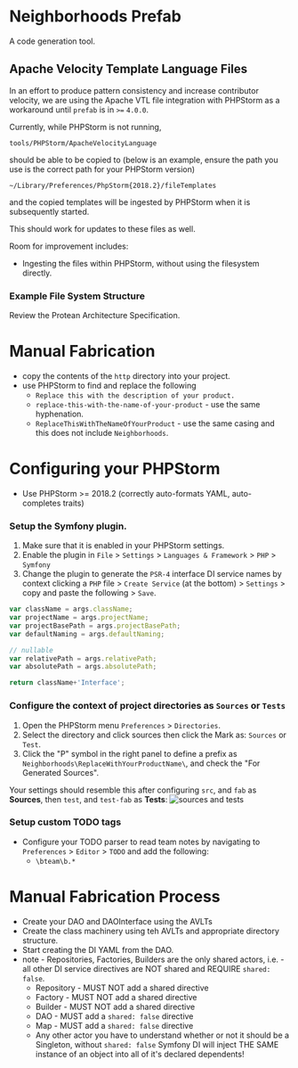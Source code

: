 # Neighborhoods Prefab
A code generation tool.


## Apache Velocity Template Language Files

In an effort to produce pattern consistency and increase contributor velocity, we are using the Apache VTL file integration with PHPStorm as a workaround until `prefab` is in `>=` `4.0.0`.

Currently, while PHPStorm is not running,

`tools/PHPStorm/ApacheVelocityLanguage`

should be able to be copied to (below is an example, ensure the path you use is the correct path for your PHPStorm version)

`~/Library/Preferences/PhpStorm{2018.2}/fileTemplates`

and the copied templates will be ingested by PHPStorm when it is subsequently started.

This should work for updates to these files as well.

Room for improvement includes:
* Ingesting the files within PHPStorm, without using the filesystem directly.

### Example File System Structure
Review the Protean Architecture Specification.

# Manual Fabrication
* copy the contents of the `http` directory into your project.
* use PHPStorm to find and replace the following
    * `Replace this with the description of your product.`
    * `replace-this-with-the-name-of-your-product` - use the same hyphenation.
    * `ReplaceThisWithTheNameOfYourProduct` - use the same casing and this does not include `Neighborhoods`.

# Configuring your PHPStorm
* Use PHPStorm >= 2018.2 (correctly auto-formats YAML, auto-completes traits)

### Setup the Symfony plugin.
1. Make sure that it is enabled in your PHPStorm settings.
1. Enable the plugin in `File` > `Settings` > `Languages & Framework` > `PHP` > `Symfony`
1. Change the plugin to generate the `PSR-4` interface DI service names by context clicking a `PHP` file > `Create Service` (at the bottom) > `Settings` > copy and paste the following > `Save`.
```javascript
var className = args.className;
var projectName = args.projectName;
var projectBasePath = args.projectBasePath;
var defaultNaming = args.defaultNaming;

// nullable
var relativePath = args.relativePath;
var absolutePath = args.absolutePath;

return className+'Interface';
```

### Configure the context of project directories as `Sources` or `Tests`
1. Open the PHPStorm menu `Preferences` > `Directories`. 
1. Select the directory and click sources then click the Mark as: `Sources` or `Test`. 
1. Click the "P" symbol in the right panel to define a prefix as `Neighborhoods\ReplaceWithYourProductName\`, and check the "For Generated Sources". 

Your settings should resemble this after configuring `src`, and `fab` as **Sources**, then `test`, and `test-fab` as **Tests**:
![sources and tests](https://user-images.githubusercontent.com/1881846/43653556-05c566d0-970e-11e8-8353-93b4055efc58.png) 
    
### Setup custom TODO tags    
* Configure your TODO parser to read team notes by navigating to `Preferences` > `Editor` > `TODO` and add the following:
    * `\bteam\b.*`

# Manual Fabrication Process
* Create your DAO and DAOInterface using the AVLTs
* Create the class machinery using teh AVLTs and appropriate directory structure.
* Start creating the DI YAML from the DAO.
* note - Repositories, Factories, Builders are the only shared actors, i.e. - all other DI service directives are NOT shared and REQUIRE `shared: false`.
    * Repository - MUST NOT add a shared directive
    * Factory - MUST NOT add a shared directive
    * Builder - MUST NOT add a shared directive
    * DAO - MUST add a `shared: false` directive
    * Map - MUST add a `shared: false` directive
    * Any other actor you have to understand whether or not it should be a Singleton, without `shared: false` Symfony DI will inject THE SAME instance of an object into all of it's declared dependents!

